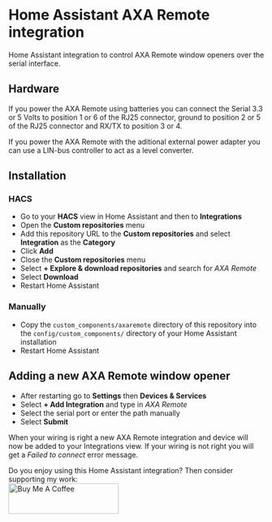 # Home Assistant AXA Remote integration

Home Assistant integration to control AXA Remote window openers over the
serial interface.

## Hardware

If you power the AXA Remote using batteries you can connect the Serial 3.3 or
5 Volts to position 1 or 6 of the RJ25 connector, ground to position 2 or 5 of
the RJ25 connector and RX/TX to position 3 or 4.
 
If you power the AXA Remote with the aditional external power adapter you can
use a LIN-bus controller to act as a level converter.

## Installation

### HACS
- Go to your **HACS** view in Home Assistant and then to **Integrations**
- Open the **Custom repositories** menu
- Add this repository URL to the **Custom repositories** and select
**Integration** as the **Category**
- Click **Add**
- Close the **Custom repositories** menu
- Select **+ Explore & download repositories** and search for *AXA Remote*
- Select **Download**
- Restart Home Assistant

### Manually
- Copy the `custom_components/axaremote` directory of this repository into the
`config/custom_components/` directory of your Home Assistant installation
- Restart Home Assistant

##  Adding a new AXA Remote window opener
- After restarting go to **Settings** then **Devices & Services**
- Select **+ Add Integration** and type in *AXA Remote*
- Select the serial port or enter the path manually
- Select **Submit**

When your wiring is right a new AXA Remote integration and device will now be
added to your Integrations view. If your wiring is not right you will get a
*Failed to connect* error message.

Do you enjoy using this Home Assistant integration? Then consider supporting
my work:\
[<img src="https://cdn.buymeacoffee.com/buttons/v2/default-yellow.png" alt="Buy Me A Coffee" style="height: 60px !important;width: 217px !important;" >](https://www.buymeacoffee.com/rrooggiieerr)  

